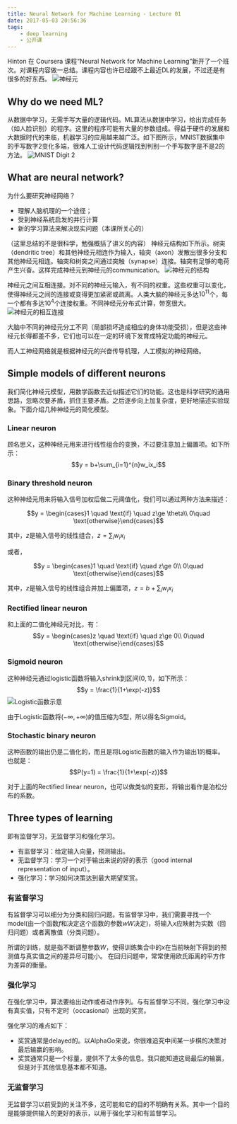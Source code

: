 ```yaml
---
title: Neural Network for Machine Learning - Lecture 01
date: 2017-05-03 20:56:36
tags:
    - deep learning
    - 公开课
---
```

Hinton 在 Coursera 课程“Neural Network for Machine Learning”新开了一个班次。对课程内容做一总结。课程内容也许已经跟不上最近DL的发展，不过还是有很多的好东西。
![神经元](/img/hinton_brainsimulator.jpg)
<!-- more -->

## Why do we need ML?
从数据中学习，无需手写大量的逻辑代码。ML算法从数据中学习，给出完成任务（如人脸识别）的程序。这里的程序可能有大量的参数组成。得益于硬件的发展和大数据时代的来临，机器学习的应用越来越广泛。如下图所示，MNIST数据集中的手写数字2变化多端，很难人工设计代码逻辑找到判别一个手写数字是不是2的方法。
![MNIST Digit 2](/img/hinton_01_mnist_example.png)

## What are neural network?
为什么要研究神经网络？

- 理解人脑机理的一个途径；
- 受到神经系统启发的并行计算
- 新的学习算法来解决现实问题（本课所关心的）

（这里总结的不是很科学，勉强概括了讲义的内容）
神经元结构如下所示。树突（dendritic tree）和其他神经元相连作为输入，轴突（axon）发散出很多分支和其他神经元相连。轴突和树突之间通过突触（synapse）连接。轴突有足够的电荷产生兴奋。这样完成神经元到神经元的communication。
![神经元的结构](/img/hinton_01_neuron_structure.png)

神经元之间互相连接。对不同的神经元输入，有不同的权重。这些权重可以变化，使得神经元之间的连接或变得更加紧密或疏离。人类大脑的神经元多达$10^{11}$个，每一个都有多达$10^4$个连接权重。不同神经元分布式计算，带宽很大。
![神经元的相互连接](/img/hinton_01_neuron_commucation.png)

大脑中不同的神经元分工不同（局部损坏造成相应的身体功能受损），但是这些神经元长得都差不多，它们也可以在一定的环境下发育成特定功能的神经元。

而人工神经网络就是根据神经元的兴奋传导机理，人工模拟的神经网络。

## Simple models of different neurons
我们简化神经元模型，用数学函数去近似描述它们的功能。这也是科学研究的通用思路，忽略次要矛盾，抓住主要矛盾。之后逐步向上加复杂度，更好地描述实验现象。下面介绍几种神经元的简化模型。

### Linear neuron
顾名思义，这种神经元用来进行线性组合的变换，不过要注意加上偏置项。如下所示：
$$y = b+\sum_{i=1}^{n}w_ix_i$$

### Binary threshold neuron
这种神经元用来将输入信号加权后做二元阈值化，我们可以通过两种方法来描述：

$$y = \begin{cases}1 \quad \text{if} \quad z\ge \theta\\ 0\quad \text{otherwise}\end{cases}$$

其中，$z$是输入信号的线性组合，$z=\sum_{i}w_ix_i$

或者，

$$y = \begin{cases}1 \quad \text{if} \quad z\ge 0\\ 0\quad \text{otherwise}\end{cases}$$

其中，$z$是输入信号的线性组合并加上偏置项，$z = b+\sum_{i}w_ix_i$

### Rectified linear neuron
和上面的二值化神经元对比，有：
$$y = \begin{cases}z \quad \text{if} \quad z\ge 0\\ 0\quad \text{otherwise}\end{cases}$$

### Sigmoid neuron
这种神经元通过logistic函数将输入shrink到区间$(0, 1)$，如下所示：
$$y = \frac{1}{1+\exp(-z)}$$
![Logistic函数示意](/img/hinton_01_sigmoid_function.png)

由于Logistic函数将$(-\infty, +\infty)$的值压缩为S型，所以得名Sigmoid。

### Stochastic binary neuron
这种函数的输出仍是二值化的，而且是将Logistic函数的输入作为输出$1$的概率。也就是：
$$P(y=1) = \frac{1}{1+\exp(-z)}$$

对于上面的Rectified linear neuron，也可以做类似的变形，将输出看作是泊松分布的系数。

## Three types of learning
即有监督学习，无监督学习和强化学习。

- 有监督学习：给定输入向量，预测输出。
- 无监督学习：学习一个对于输出来说的好的表示（good internal representation of input）。
- 强化学习：学习如何决策达到最大期望奖赏。

### 有监督学习
有监督学习可以细分为分类和回归问题。有监督学习中，我们需要寻找一个model(由一个函数$f$和决定这个函数的参数$wW$决定)，将输入$x$应映射为实数（回归问题）或者离散值（分类问题）。

所谓的训练，就是指不断调整参数$W$，使得训练集合中的$x$在当前映射下得到的预测值与真实值之间的差异尽可能小。 在回归问题中，常常使用欧氏距离的平方作为差异的衡量。

### 强化学习
在强化学习中，算法要给出动作或者动作序列。与有监督学习不同，强化学习中没有真实值，只有不定时（occasional）出现的奖赏。

强化学习的难点如下：
- 奖赏通常是delayed的。以AlphaGo来说，你很难追究中间某一步棋的决策对最后输赢的影响。
- 奖赏通常只是一个标量，提供不了太多的信息。我只能知道这局最后的输赢，但是对于其他信息基本都不知道。

### 无监督学习
无监督学习以前受到的关注不多，这可能和它的目的不明确有关系。其中一个目的是能够提供输入的更好的表示，以用于强化学习和有监督学习。
